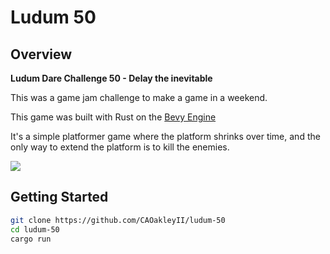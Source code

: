 # Ludum 50

## Overview
**Ludum Dare Challenge 50 -  Delay the inevitable**

This was a game jam challenge to make a game in a weekend.

This game was built with Rust on the [Bevy Engine](https://github.com/bevyengine/bevy)

It's a simple platformer game where the platform shrinks over time, and the only way to extend the platform is to kill the enemies.

![](https://media.giphy.com/media/oAgzHGP0KhJ1Qd3cwC/giphy.gif)

## Getting Started
```sh
git clone https://github.com/CAOakleyII/ludum-50
cd ludum-50
cargo run
```
